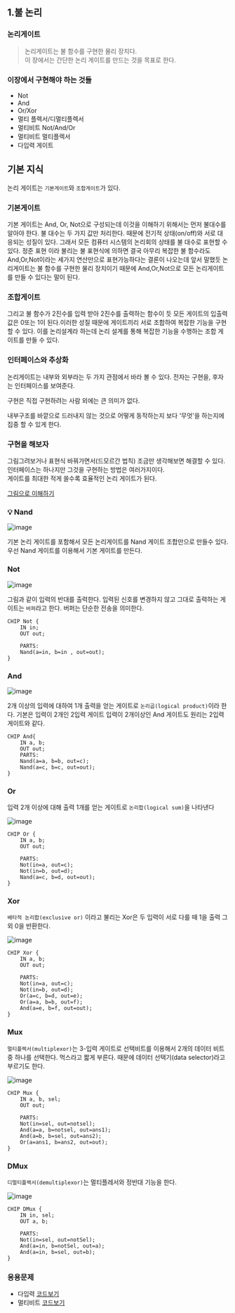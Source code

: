 
## 1.불 논리

### 논리게이트

>논리게이트는 불 함수를 구현한 물리 장치다.  
>이 장에서는 간단한 논리 게이트를 만드는 것을 목표로 한다.

### **이장에서 구현해야 하는 것들**

- Not 
- And 
- Or/Xor
- 멀티 플렉서/디멀티플렉서
- 멀티비트 Not/And/Or
- 멀티비트 멀티플렉서
- 다입력 게이트

## 기본 지식

논리 게이트는 `기본게이트`와 `조합게이트`가 있다. 

### 기본게이트

기본 게이트는 And, Or, Not으로 구성되는데 이것을 이해하기 위해서는 먼저 불대수를 알아야 한다.
불 대수는 두 가지 값만 처리한다. 때문에 전기적 상태(on/off)와 서로 대응되는 성질이 있다. 그래서 모든 컴퓨터 시스템의 논리회의 상태를 불 대수로 표현할 수 있다. 정준 표현 이라 불리는 불 표현식에 의하면 결국 아무리 복잡한 불 함수라도 And,Or,Not이라는 세가지 연산만으로 표현가능하다는 결론이 나오는데 앞서 말했듯 논리게이트는 불 함수를 구현한 물리 장치이기 때문에 And,Or,Not으로 모든 논리게이트를 만들 수 있다는 말이 된다.

### 조합게이트

그리고 불 함수가 2진수를 입력 받아 2진수를 출력하는 함수이 듯 모든 게이트의 입출력 값은 0또는 1이 된다.이러한 성질 때문에 게이트끼리 서로 조합하여 복잡한 기능을 구현할 수 있다. 이를 논리설계라 하는데 논리 설계를 통해 복잡한 기능을 수행하는 조합 게이트를 만들 수 있다.

### 인터페이스와 추상화

논리게이트는 내부와 외부라는 두 가지 관점에서 바라 볼 수 있다. 전자는 구현을, 후자는 인터페이스를 보여준다.

 구현은 직접 구현하려는 사람 외에는 큰 의미가 없다. 
 
 내부구조를 바깥으로 드러내지 않는 것으로 어떻게 동작하는지 보다 '무엇'을 하는지에 집중 할 수 있게 한다.

### 구현을 해보자

그림그려보거나 표현식 바꿔가면서(드모르간 법칙) 조금만 생각해보면 해결할 수 있다.   
인터페이스는 하나지만 그것을 구현하는 방법은 여러가지이다.   
게이트를 최대한 적게 쓸수록 효율적인 논리 게이트가 된다.   

[그림으로 이해하기](https://nandgame.com/)   

### 💡 Nand
![image](https://user-images.githubusercontent.com/51963264/186907048-ccec02b1-fcb6-4e06-b59d-5560be5d6922.png)

기본 논리 게이트를 포함해서 모든 논리게이트를 Nand 게이트 조합만으로 만들수 있다. 우선 Nand 게이트를 이용해서 기본 게이트를 만든다. 

### Not
![image](https://user-images.githubusercontent.com/51963264/186907576-f7f0d1e9-5a02-4e7e-827b-a6bfd267281f.png)

그림과 같이 입력의 반대를 출력한다. 입력된 신호를 변경하지 않고 그대로 출력하는 게이트는 `버퍼`라고 한다. 버퍼는 단순한 전송을 의미한다.

```
CHIP Not {
    IN in;
    OUT out;

    PARTS:
    Nand(a=in, b=in , out=out);
}
```

### And

![image](https://user-images.githubusercontent.com/51963264/186908801-a7109f94-c262-4789-a140-28a4e9e00859.png)


2개 이상의 입력에 대하여 1개 출력을 얻는 게이트로 `논리곱(logical product)`이라 한다. 기본은 입력이 2개인 2입력 게이트 입력이 2개이상인 And 게이트도 원리는 2입력 게이트와 같다.

```
CHIP And{
    IN a, b;
    OUT out;
    PARTS:
    Nand(a=a, b=b, out=c);
    Nand(a=c, b=c, out=out);
}
```

### Or

입력 2개 이상에 대해 출력 1개를 얻는 게이트로 `논리합(logical sum)`을 나타낸다

![image](https://user-images.githubusercontent.com/51963264/186915409-389845f9-7968-4b1c-887f-334179350ef9.png)

```
CHIP Or {
    IN a, b;
    OUT out;

    PARTS:
    Not(in=a, out=c);
    Not(in=b, out=d);
    Nand(a=c, b=d, out=out);
}
```
### Xor
`배타적 논리합(exclusive or)` 이라고 불리는 Xor은 두 입력이 서로 다를 때 1을 출력 그외 0을 반환한다. 

![image](https://user-images.githubusercontent.com/51963264/186916263-ce2176cf-7b26-4fa3-9233-410f26d4a134.png)


```
CHIP Xor {
    IN a, b;
    OUT out;

    PARTS:
    Not(in=a, out=c);
    Not(in=b, out=d);
    Or(a=c, b=d, out=e);
    Or(a=a, b=b, out=f);
    And(a=e, b=f, out=out);
}
```
### Mux

`멀티플렉서(multiplexor)`는 3-입력 게이트로  선택비트를 이용해서 2개의 데이터 비트중 하나를 선택한다. 먹스라고 짧게 부른다. 때문에 데이터 선택기(data selector)라고 부르기도 한다.

![image](https://user-images.githubusercontent.com/51963264/186921847-f6221242-6b7a-4b9b-a24a-16f75a349991.png)


```
CHIP Mux {
    IN a, b, sel;
    OUT out;

    PARTS:
    Not(in=sel, out=notsel);
    And(a=a, b=notsel, out=ans1);
    And(a=b, b=sel, out=ans2);
    Or(a=ans1, b=ans2, out=out);
}
```
### DMux
`디멀티플렉서(demultiplexor)`는 멀티플레서와 정반대 기능을 한다.

![image](https://user-images.githubusercontent.com/51963264/186925390-7b0959f5-00f5-4c3f-9379-625c36139b9f.png)

```
CHIP DMux {
    IN in, sel;
    OUT a, b;

    PARTS:
    Not(in=sel, out=notSel);
    And(a=in, b=notSel, out=a);
    And(a=in, b=sel, out=b);
}
```
### 응용문제
- 다입력 [코드보기](./01/%EB%8B%A4%EC%9E%85%EB%A0%A5/)
- 멀티비트 [코드보기](./01/%EB%A9%80%ED%8B%B0%EB%B9%84%ED%8A%B8/)

